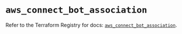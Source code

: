 # `aws_connect_bot_association`

Refer to the Terraform Registry for docs: [`aws_connect_bot_association`](https://registry.terraform.io/providers/hashicorp/aws/5.35.0/docs/resources/connect_bot_association).
